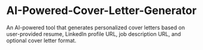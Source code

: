 # AI-Powered-Cover-Letter-Generator
An AI-powered tool that generates personalized cover letters based on user-provided resume, LinkedIn profile URL, job description URL, and optional cover letter format.
